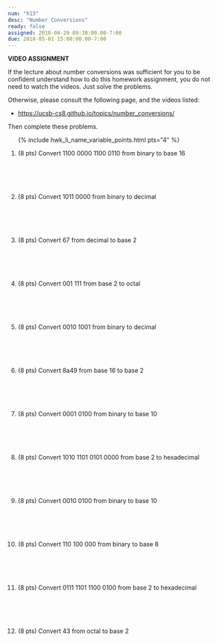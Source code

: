 ```yaml
---
num: "h13"
desc: "Number Conversions"
ready: false
assigned: 2018-04-29 09:30:00.00-7:00
due: 2018-05-01 15:00:00.00-7:00
---
```


<b>VIDEO ASSIGNMENT</b>

If the lecture about number conversions was sufficient for you to be confident understand how to do this homework assignment, you do not need to watch the videos.  Just solve the problems. 

Otherwise, please consult the following page, and the videos listed:
* <https://ucsb-cs8.github.io/topics/number_conversions/>

Then complete these problems.


<ol class="problems">

{% include hwk_li_name_variable_points.html pts="4" %}

<style>
ol.problems li {
  margin-bottom: 6em;
}
</style>


<li> (8 pts)	Convert 1100 0000 1100 0110 from binary to base 16	
</li>
<li> (8 pts)	Convert 1011 0000 from binary to decimal	
</li>
<li> (8 pts) 	Convert 67 from decimal to base 2	
<div class="pagebreak">
</div>
</li>
<li> (8 pts) 	Convert 001 111 from base 2 to octal	

</li>
<li> (8 pts) 	Convert 0010 1001 from binary to decimal	
</li>
<li> (8 pts)  	Convert 8a49 from base 16 to base 2	
</li>
<li> (8 pts)  	Convert 0001 0100 from binary to base 10	

</li>
<li> (8 pts)  	Convert 1010 1101 0101 0000 from base 2 to hexadecimal	
</li>
<li> (8 pts)  	Convert 0010 0100 from binary to base 10	
</li>
<li> (8 pts)  	Convert 110 100 000 from binary to base 8

</li>


<li> (8 pts) 	Convert 0111 1101 1100 0100 from base 2 to hexadecimal	

</li>
<li> (8 pts)  	Convert 43 from octal to base 2
</li>
</ol>

